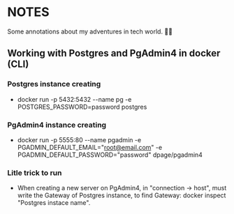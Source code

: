 # NOTES
Some annotations about my adventures in tech world. 👨‍💻

## Working with Postgres and PgAdmin4 in docker (CLI)

### Postgres instance creating
- docker run -p 5432:5432 --name pg -e POSTGRES_PASSWORD=password postgres

### PgAdmin4 instance creating
- docker run -p 5555:80 --name pgadmin -e PGADMIN_DEFAULT_EMAIL="root@email.com" -e PGADMIN_DEFAULT_PASSWORD="password" dpage/pgadmin4

### Litle trick to run
- When creating a new server on PgAdmin4, in "connection -> host", must write the Gateway of Postgres instance, to find Gateway: docker inspect "Postgres instace name".

